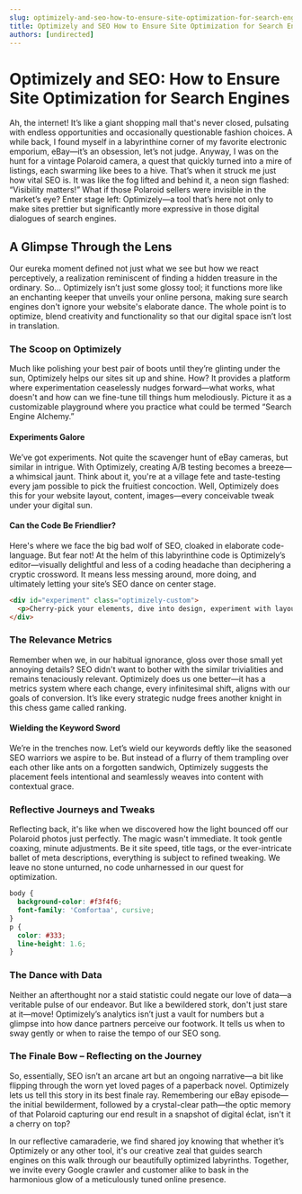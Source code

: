 ```yaml
---
slug: optimizely-and-seo-how-to-ensure-site-optimization-for-search-engines
title: Optimizely and SEO How to Ensure Site Optimization for Search Engines
authors: [undirected]
---
```



# Optimizely and SEO: How to Ensure Site Optimization for Search Engines

Ah, the internet! It’s like a giant shopping mall that's never closed, pulsating with endless opportunities and occasionally questionable fashion choices. A while back, I found myself in a labyrinthine corner of my favorite electronic emporium, eBay—it’s an obsession, let’s not judge. Anyway, I was on the hunt for a vintage Polaroid camera, a quest that quickly turned into a mire of listings, each swarming like bees to a hive. That’s when it struck me just how vital SEO is. It was like the fog lifted and behind it, a neon sign flashed: “Visibility matters!” What if those Polaroid sellers were invisible in the market’s eye? Enter stage left: Optimizely—a tool that’s here not only to make sites prettier but significantly more expressive in those digital dialogues of search engines.

## A Glimpse Through the Lens

Our eureka moment defined not just what we see but how we react perceptively, a realization reminiscent of finding a hidden treasure in the ordinary. So... Optimizely isn’t just some glossy tool; it functions more like an enchanting keeper that unveils your online persona, making sure search engines don't ignore your website's elaborate dance. The whole point is to optimize, blend creativity and functionality so that our digital space isn’t lost in translation.

### The Scoop on Optimizely

Much like polishing your best pair of boots until they’re glinting under the sun, Optimizely helps our sites sit up and shine. How? It provides a platform where experimentation ceaselessly nudges forward—what works, what doesn't and how can we fine-tune till things hum melodiously. Picture it as a customizable playground where you practice what could be termed “Search Engine Alchemy.”

#### Experiments Galore

We’ve got experiments. Not quite the scavenger hunt of eBay cameras, but similar in intrigue. With Optimizely, creating A/B testing becomes a breeze—a whimsical jaunt. Think about it, you're at a village fete and taste-testing every jam possible to pick the fruitiest concoction. Well, Optimizely does this for your website layout, content, images—every conceivable tweak under your digital sun.

#### Can the Code Be Friendlier?

Here's where we face the big bad wolf of SEO, cloaked in elaborate code-language. But fear not! At the helm of this labyrinthine code is Optimizely’s editor—visually delightful and less of a coding headache than deciphering a cryptic crossword. It means less messing around, more doing, and ultimately letting your site’s SEO dance on center stage.

```html
<div id="experiment" class="optimizely-custom">
  <p>Cherry-pick your elements, dive into design, experiment with layout.</p>
</div>
```

### The Relevance Metrics

Remember when we, in our habitual ignorance, gloss over those small yet annoying details? SEO didn't want to bother with the similar trivialities and remains tenaciously relevant. Optimizely does us one better—it has a metrics system where each change, every infinitesimal shift, aligns with our goals of conversion. It’s like every strategic nudge frees another knight in this chess game called ranking.

#### Wielding the Keyword Sword

We’re in the trenches now. Let’s wield our keywords deftly like the seasoned SEO warriors we aspire to be. But instead of a flurry of them trampling over each other like ants on a forgotten sandwich, Optimizely suggests the placement feels intentional and seamlessly weaves into content with contextual grace.

### Reflective Journeys and Tweaks

Reflecting back, it's like when we discovered how the light bounced off our Polaroid photos just perfectly. The magic wasn't immediate. It took gentle coaxing, minute adjustments. Be it site speed, title tags, or the ever-intricate ballet of meta descriptions, everything is subject to refined tweaking. We leave no stone unturned, no code unharnessed in our quest for optimization.

```css
body {
  background-color: #f3f4f6;
  font-family: 'Comfortaa', cursive;
}
p {
  color: #333;
  line-height: 1.6;
}
```

### The Dance with Data 

Neither an afterthought nor a staid statistic could negate our love of data—a veritable pulse of our endeavor. But like a bewildered stork, don't just stare at it—move! Optimizely’s analytics isn’t just a vault for numbers but a glimpse into how dance partners perceive our footwork. It tells us when to sway gently or when to raise the tempo of our SEO song.

### The Finale Bow – Reflecting on the Journey

So, essentially, SEO isn’t an arcane art but an ongoing narrative—a bit like flipping through the worn yet loved pages of a paperback novel. Optimizely lets us tell this story in its best finale ray. Remembering our eBay episode—the initial bewilderment, followed by a crystal-clear path—the optic memory of that Polaroid capturing our end result in a snapshot of digital éclat, isn't it a cherry on top?

In our reflective camaraderie, we find shared joy knowing that whether it’s Optimizely or any other tool, it's our creative zeal that guides search engines on this walk through our beautifully optimized labyrinths. Together, we invite every Google crawler and customer alike to bask in the harmonious glow of a meticulously tuned online presence.